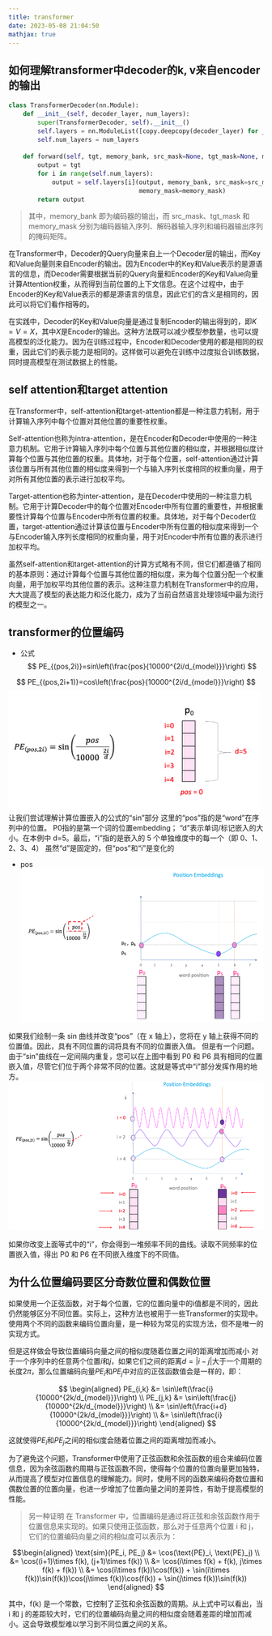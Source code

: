 ```yaml
---
title: transformer
date: 2023-05-08 21:04:50
mathjax: true
---
```



## 如何理解transformer中decoder的k, v来自encoder的输出
```python
class TransformerDecoder(nn.Module):
    def __init__(self, decoder_layer, num_layers):
        super(TransformerDecoder, self).__init__()
        self.layers = nn.ModuleList([copy.deepcopy(decoder_layer) for _ in range(num_layers)])
        self.num_layers = num_layers

    def forward(self, tgt, memory_bank, src_mask=None, tgt_mask=None, memory_mask=None):
        output = tgt
        for i in range(self.num_layers):
            output = self.layers[i](output, memory_bank, src_mask=src_mask, tgt_mask=tgt_mask,
                                    memory_mask=memory_mask)
        return output
```

> 其中，memory_bank 即为编码器的输出，而 src_mask、tgt_mask 和 memory_mask 分别为编码器输入序列、解码器输入序列和编码器输出序列的掩码矩阵。

在Transformer中，Decoder的Query向量来自上一个Decoder层的输出，而Key和Value向量则来自Encoder的输出。因为Encoder中的Key和Value表示的是源语言的信息，而Decoder需要根据当前的Query向量和Encoder的Key和Value向量计算Attention权重，从而得到当前位置的上下文信息。在这个过程中，由于Encoder的Key和Value表示的都是源语言的信息，因此它们的含义是相同的，因此可以将它们看作相等的。

在实践中，Decoder的Key和Value向量是通过复制Encoder的输出得到的，即$K=V=X$，其中$X$是Encoder的输出。这种方法既可以减少模型参数量，也可以提高模型的泛化能力。因为在训练过程中，Encoder和Decoder使用的都是相同的权重，因此它们的表示能力是相同的。这样做可以避免在训练中过度拟合训练数据，同时提高模型在测试数据上的性能。

## self attention和target attention
在Transformer中，self-attention和target-attention都是一种注意力机制，用于计算输入序列中每个位置对其他位置的重要性权重。

Self-attention也称为intra-attention，是在Encoder和Decoder中使用的一种注意力机制。它用于计算输入序列中每个位置与其他位置的相似度，并根据相似度计算每个位置与其他位置的权重。具体地，对于每个位置，self-attention通过计算该位置与所有其他位置的相似度来得到一个与输入序列长度相同的权重向量，用于对所有其他位置的表示进行加权平均。

Target-attention也称为inter-attention，是在Decoder中使用的一种注意力机制。它用于计算Decoder中的每个位置对Encoder中所有位置的重要性，并根据重要性计算每个位置与Encoder中所有位置的权重。具体地，对于每个Decoder位置，target-attention通过计算该位置与Encoder中所有位置的相似度来得到一个与Encoder输入序列长度相同的权重向量，用于对Encoder中所有位置的表示进行加权平均。

虽然self-attention和target-attention的计算方式略有不同，但它们都遵循了相同的基本原则：通过计算每个位置与其他位置的相似度，来为每个位置分配一个权重向量，用于加权平均其他位置的表示。这种注意力机制在Transformer中的应用，大大提高了模型的表达能力和泛化能力，成为了当前自然语言处理领域中最为流行的模型之一。

## transformer的位置编码
- 公式
$$
PE_{(pos,2i)}=sin\left(\frac{pos}{10000^{2i/d_{model}}}\right)
$$

$$
PE_{(pos,2i+1)}=cos\left(\frac{pos}{10000^{2i/d_{model}}}\right)
$$
![](https://raw.githubusercontent.com/dijiatrustlight/Chart_bed/master/img/mGSYD.png)
让我们尝试理解计算位置嵌入的公式的“sin”部分
这里的“pos”指的是“word”在序列中的位置。 P0指的是第一个词的位置embedding； “d”表示单词/标记嵌入的大小。在本例中 d=5。最后，“i”指的是嵌入的 5 个单独维度中的每一个（即 0、1、2、3、4）
虽然“d”是固定的，但“pos”和“i”是变化的
- pos
![](https://raw.githubusercontent.com/dijiatrustlight/Chart_bed/master/img/uxfb4.png)

如果我们绘制一条 sin 曲线并改变“pos”（在 x 轴上），您将在 y 轴上获得不同的位置值。因此，具有不同位置的词将具有不同的位置嵌入值。
但是有一个问题。由于“sin”曲线在一定间隔内重复，您可以在上图中看到 P0 和 P6 具有相同的位置嵌入值，尽管它们位于两个非常不同的位置。这就是等式中“i”部分发挥作用的地方。
![](https://raw.githubusercontent.com/dijiatrustlight/Chart_bed/master/img/Fhc4M.png)

如果你改变上面等式中的“i”，你会得到一堆频率不同的曲线。读取不同频率的位置嵌入值，得出 P0 和 P6 在不同嵌入维度下的不同值。
## 为什么位置编码要区分奇数位置和偶数位置
如果使用一个正弦函数，对于每个位置，它的位置向量中的i值都是不同的，因此仍然能够区分不同位置。实际上，这种方法也被用于一些Transformer的实现中。使用两个不同的函数来编码位置向量，是一种较为常见的实现方法，但不是唯一的实现方式。

但是这样做会导致位置编码向量之间的相似度随着位置之间的距离增加而减小
对于一个序列中的任意两个位置$i$和$j$，如果它们之间的距离$d=|i-j|$大于一个周期的长度$2\pi$，那么位置编码向量$PE_i$和$PE_j$中对应的正弦函数值会是一样的，即：

$$
\begin{aligned}
PE_{i,k} &= \sin\left(\frac{i}{10000^{2k/d_{model}}}\right) \\
PE_{j,k} &= \sin\left(\frac{j}{10000^{2k/d_{model}}}\right) \\
&= \sin\left(\frac{i+d}{10000^{2k/d_{model}}}\right) \\
&= \sin\left(\frac{i}{10000^{2k/d_{model}}}\right)
\end{aligned}
$$

这就使得$PE_i$和$PE_j$之间的相似度会随着位置之间的距离增加而减小。

为了避免这个问题，Transformer中使用了正弦函数和余弦函数的组合来编码位置信息，因为余弦函数的周期与正弦函数不同，使得每个位置的位置向量更加独特，从而提高了模型对位置信息的理解能力。同时，使用不同的函数来编码奇数位置和偶数位置的位置向量，也进一步增加了位置向量之间的差异性，有助于提高模型的性能。

> 另一种证明
> 在 Transformer 中，位置编码是通过将正弦和余弦函数作用于位置信息来实现的。如果只使用正弦函数，那么对于任意两个位置 i 和 j，它们的位置编码向量之间的相似度可以表示为：

$$\begin{aligned} \text{sim}(PE_i, PE_j) &= \cos(\text{PE}_i, \text{PE}_j) \\ &= \cos((i+1)\times f(k), (j+1)\times f(k)) \\ &= \cos(i\times f(k) + f(k), j\times f(k) + f(k)) \\ &= \cos(i\times f(k))\cos(f(k)) + \sin(i\times f(k))\sin(f(k))\cos(j\times f(k))\cos(f(k)) + \sin(j\times f(k))\sin(f(k)) \end{aligned} $$

其中，f(k) 是一个常数，它控制了正弦和余弦函数的周期。从上式中可以看出，当 i 和 j 的差距较大时，它们的位置编码向量之间的相似度会随着差距的增加而减小。这会导致模型难以学习到不同位置之间的关系。

